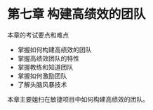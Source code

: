 # 第七章 构建高绩效的团队

本章的考试要点和难点

* 掌握如何构建高绩效的团队
* 掌握高绩效团队的特性
* 掌握教练和知道团队
* 掌握如何激励团队
* 了解头脑风暴技术

本章主要姐扫在敏捷项目中如何构建高绩效的团队。

